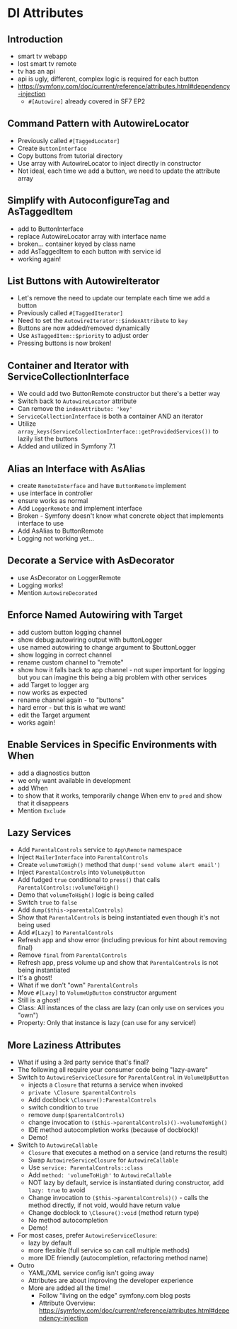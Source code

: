 # DI Attributes

## Introduction

- smart tv webapp
- lost smart tv remote
- tv has an api
- api is ugly, different, complex logic is required for each button
- https://symfony.com/doc/current/reference/attributes.html#dependency-injection
  - `#[Autowire]` already covered in SF7 EP2

## Command Pattern with AutowireLocator

- Previously called `#[TaggedLocator]`
- Create `ButtonInterface`
- Copy buttons from tutorial directory
- Use array with AutowireLocator to inject directly in constructor
- Not ideal, each time we add a button, we need to update the attribute array

## Simplify with AutoconfigureTag and AsTaggedItem

- add to ButtonInterface
- replace AutowireLocator array with interface name
- broken... container keyed by class name
- add AsTaggedItem to each button with service id
- working again!

## List Buttons with AutowireIterator

- Let's remove the need to update our template each time we add a button
- Previously called `#[TaggedIterator]`
- Need to set the `AutowireIterator::$indexAttribute` to `key`
- Buttons are now added/removed dynamically
- Use `AsTaggedItem::$priority` to adjust order
- Pressing buttons is now broken!

## Container and Iterator with ServiceCollectionInterface

- We could add two ButtonRemote constructor but there's a better way
- Switch back to `AutowireLocator` attribute
- Can remove the `indexAttribute: 'key'`
- `ServiceCollectionInterface` is both a container AND an iterator
- Utilize `array_keys(ServiceCollectionInterface::getProvidedServices())` to lazily list the buttons
- Added and utilized in Symfony 7.1

## Alias an Interface with AsAlias

- create `RemoteInterface` and have `ButtonRemote` implement
- use interface in controller
- ensure works as normal
- Add `LoggerRemote` and implement interface
- Broken - Symfony doesn't know what concrete object that implements interface to use
- Add AsAlias to ButtonRemote
- Logging not working yet...

## Decorate a Service with AsDecorator

- use AsDecorator on LoggerRemote
- Logging works!
- Mention `AutowireDecorated`

## Enforce Named Autowiring with Target

- add custom button logging channel
- show debug:autowiring output with buttonLogger
- use named autowiring to change argument to $buttonLogger
- show logging in correct channel
- rename custom channel to "remote"
- show how it falls back to app channel - not super important for logging but you can imagine this being a big problem with other services
- add Target to logger arg
- now works as expected
- rename channel again - to "buttons"
- hard error - but this is what we want!
- edit the Target argument
- works again!

## Enable Services in Specific Environments with When

- add a diagnostics button
- we only want available in development
- add When
- to show that it works, temporarily change When env to `prod` and show that it disappears
- Mention `Exclude`

## Lazy Services

- Add `ParentalControls` service to `App\Remote` namespace
- Inject `MailerInterface` into `ParentalControls`
- Create `volumeToHigh()` method that `dump('send volume alert email')`
- Inject `ParentalControls` into `VolumeUpButton`
- Add fudged `true` conditional to `press()` that calls `ParentalControls::volumeToHigh()`
- Demo that `volumeToHigh()` logic is being called
- Switch `true` to `false`
- Add `dump($this->parentalControls)`
- Show that `ParentalControls` is being instantiated even though it's not being used
- Add `#[Lazy]` to `ParentalControls`
- Refresh app and show error (including previous for hint about removing final)
- Remove `final` from `ParentalControls`
- Refresh app, press volume up and show that `ParentalControls` is not being instantiated
- It's a ghost!
- What if we don't "own" `ParentalControls`
- Move `#[Lazy]` to `VolumeUpButton` constructor argument
- Still is a ghost!
- Class: All instances of the class are lazy (can only use on services you "own")
- Property: Only that instance is lazy (can use for any service!)

## More Laziness Attributes

- What if using a 3rd party service that's final?
- The following all require your consumer code being "lazy-aware"
- Switch to `AutowireServiceClosure` for `ParentalControl` in `VolumeUpButton`
  - injects a `Closure` that returns a service when invoked
  - `private \Closure $parentalControls`
  - Add docblock `\Closure():ParentalControls`
  - switch condition to `true`
  - remove `dump($parentalControls)`
  - change invocation to `($this->parentalControls)()->volumeToHigh()`
  - IDE method autocompletion works (because of docblock)!
  - Demo!
- Switch to `AutowireCallable`
  - `Closure` that executes a method on a service (and returns the result)
  - Swap `AutowireServiceClosure` for `AutowireCallable`
  - Use `service: ParentalControls::class`
  - Add `method: 'volumeToHigh'` to `AutowireCallable`
  - NOT lazy by default, service is instantiated during constructor, add `lazy: true` to avoid
  - Change invocation to `($this->parentalControls)()` - calls the method directly, if not void, would have return value
  - Change docblock to `\Closure():void` (method return type)
  - No method autocompletion
  - Demo!
- For most cases, prefer `AutowireServiceClosure`:
  - lazy by default
  - more flexible (full service so can call multiple methods)
  - more IDE friendly (autocompletion, refactoring method name)
- Outro
  - YAML/XML service config isn't going away
  - Attributes are about improving the developer experience
  - More are added all the time!
    - Follow "living on the edge" symfony.com blog posts
    - Attribute Overview: https://symfony.com/doc/current/reference/attributes.html#dependency-injection
